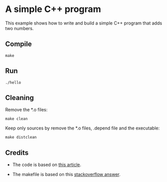 # A simple C++ program

This example shows how to write and build a simple C++ program that adds two numbers.


## Compile

```
make
```

## Run


```
./hello
```

## Cleaning

Remove the *.o files:

```
make clean
```

Keep only sources by remove the *.o files, .depend file and the executable:


```
make distclean
```


## Credits

* The code is based on [this article](https://www.learncpp.com/cpp-tutorial/19-header-files/).

* The makefile is based on this [stackoverflow answer](https://stackoverflow.com/a/2481326/297131).
